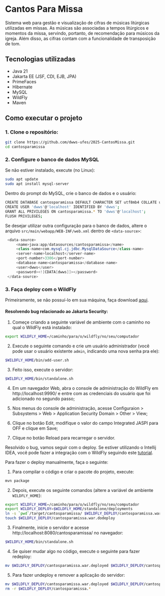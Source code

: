 # Cantos Para Missa

Sistema web para gestão e visualização de cifras de músicas litúrgicas utilizadas em missas. As músicas são associadas a tempos litúrgicos e momentos da missa, servindo, portanto, de recomendação para músicos da igreja. Além disso, as cifras contam com a funcionalidade de transposição de tom.

## Tecnologias utilizadas

- Java 21
- Jakarta EE (JSF, CDI, EJB, JPA)
- PrimeFaces
- Hibernate
- MySQL
- WildFly
- Maven

## Como executar o projeto

### 1. Clone o repositório:

   ```bash
   git clone https://github.com/dwws-ufes/2025-CantosMissa.git
   cd cantosparamissa
   ```

### 2. Configure o banco de dados MySQL

   Se não estiver instalado, execute (no Linux):
   ```bash
   sudo apt update
   sudo apt install mysql-server
   ```

   Dentro do prompt do MySQL, crie o banco de dados e o usuário:
   ```bash
   CREATE DATABASE cantosparamissa DEFAULT CHARACTER SET utf8mb4 COLLATE utf8mb4_unicode_ci;
   CREATE USER 'dwws'@'localhost' IDENTIFIED BY 'dwws';
   GRANT ALL PRIVILEGES ON cantosparamissa.* TO 'dwws'@'localhost';
   FLUSH PRIVILEGES;
   ```

   Se desejar utilizar outra configuração para o banco de dados, altere o arquivo `src/main/webapp/WEB-INF/web.xml` dentro de `<data-source>`:
   ```java
    <data-source>
        <name>java:app/datasources/cantosparamissa</name>
        <class-name>com.mysql.cj.jdbc.MysqlDataSource</class-name>
        <server-name>localhost</server-name>
        <port-number>3306</port-number>
        <database-name>cantosparamissa</database-name>
        <user>dwws</user>
        <password><![CDATA[dwws]]></password>
    </data-source>
   ```

### 3. Faça deploy com o WildFly

  Primeiramente, se não possuí-lo em sua máquina, faça download [aqui](https://www.wildfly.org/downloads/).

  #### Resolvendo bug relacionado ao Jakarta Security:
  
  1. Começe criando a seguinte variável de ambiente com o caminho no qual o WildFly está instalado:
  ```bash
  export WILDFLY_HOME=/caminho/para/o/wildfly/no/seu/computador
  ```

  2. Execute o seguinte comando e crie um usuário administrador (você pode usar o usuário existente `admin`, indicando uma nova senha pra ele):
  ```bash
  $WILDFLY_HOME/bin/add-user.sh
  ```

  3. Feito isso, execute o servidor:
  ```bash
  $WILDFLY_HOME/bin/standalone.sh
  ```

  4. Em um navegador Web, abra o console de administração do WildFly em http://localhost:9990/ e entre com as credenciais do usuário que foi adicionado no segundo passo;

  5. Nos menus do console de administração, acesse Configuraion > Subsystems > Web > Application Security Domain > Other > View;

  6. Clique no botão Edit, modifique o valor do campo Integrated JASPI para OFF e clique em Save;

  7. Clique no botão Reload para recarregar o servidor.

  Resolvido o bug, vamos seguir com o deploy. Se estiver utilizando o Intellij IDEA, você pode fazer a integração com o WildFly seguindo este [tutorial](https://gitlab.labes.inf.ufes.br/labes/catalogo/-/wikis/plataformas/configura%C3%A7%C3%A3o-da-ide-para-desenvolvimento-jakarta-ee#configura%C3%A7%C3%A3o-do-intellij-idea).

  Para fazer o deploy manualmente, faça o seguinte:

  1. Para compilar o código e criar o pacote do projeto, execute:
  ```bash
  mvn package
  ```

  2. Depois, execute os seguinte comandos (altere a variável de ambiente `WILDFLY_HOME`):
  ```bash
  export WILDFLY_HOME=/caminho/para/o/wildfly/no/seu/computador
  export WILDFLY_DEPLOY=$WILDFLY_HOME/standalone/deployments 
  ln -s `pwd`/target/cantosparamissa/ $WILDFLY_DEPLOY/cantosparamissa.war
  touch $WILDFLY_DEPLOY/cantosparamissa.war.dodeploy
  ```

  3. Finalmente, inicie o servidor e acesse http://localhost:8080/cantosparamissa/ no navegador:
  ```bash
  $WILDFLY_HOME/bin/standalone.sh
  ```

  4. Se quiser mudar algo no código, execute o seguinte para fazer redeploy:
  ```bash
  mv $WILDFLY_DEPLOY/cantosparamissa.war.deployed $WILDFLY_DEPLOY/cantosparamissa.war.dodeploy
  ```

  5. Para fazer undeploy e remover a aplicação do servidor:
  ```bash
  mv $WILDFLY_DEPLOY/cantosparamissa.war.deployed $WILDFLY_DEPLOY/cantosparamissa.war.undeploy
  rm -r $WILDFLY_DEPLOY/cantosparamissa.*
  ```
